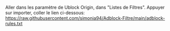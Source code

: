 Aller dans les paramètre de Ublock Origin, dans "Listes de Filtres". Appuyer sur importer, coller le lien ci-dessous:
https://raw.githubusercontent.com/simonia94/Adblock-Filtre/main/adblock-rules.txt

